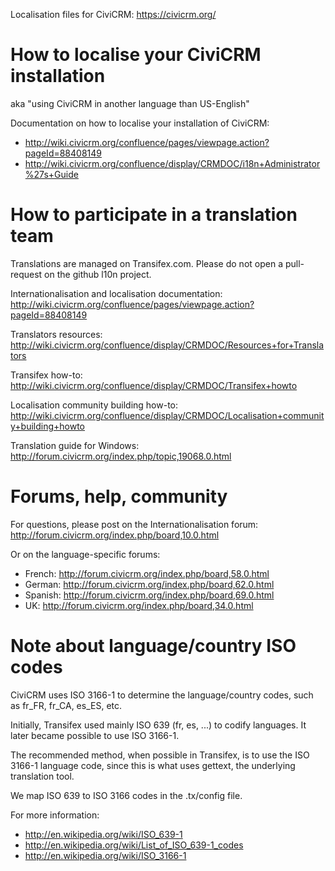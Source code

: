 Localisation files for CiviCRM: https://civicrm.org/

How to localise your CiviCRM installation
=========================================

aka "using CiviCRM in another language than US-English"

Documentation on how to localise your installation of CiviCRM:
* http://wiki.civicrm.org/confluence/pages/viewpage.action?pageId=88408149
* http://wiki.civicrm.org/confluence/display/CRMDOC/i18n+Administrator%27s+Guide

How to participate in a translation team
========================================

Translations are managed on Transifex.com. Please do not open a pull-request on the github l10n project.

Internationalisation and localisation documentation:  
http://wiki.civicrm.org/confluence/pages/viewpage.action?pageId=88408149

Translators resources:  
http://wiki.civicrm.org/confluence/display/CRMDOC/Resources+for+Translators

Transifex how-to:  
http://wiki.civicrm.org/confluence/display/CRMDOC/Transifex+howto

Localisation community building how-to:  
http://wiki.civicrm.org/confluence/display/CRMDOC/Localisation+community+building+howto

Translation guide for Windows:  
http://forum.civicrm.org/index.php/topic,19068.0.html


Forums, help, community
=======================

For questions, please post on the Internationalisation forum:  
http://forum.civicrm.org/index.php/board,10.0.html

Or on the language-specific forums:
* French: http://forum.civicrm.org/index.php/board,58.0.html
* German: http://forum.civicrm.org/index.php/board,62.0.html
* Spanish: http://forum.civicrm.org/index.php/board,69.0.html
* UK: http://forum.civicrm.org/index.php/board,34.0.html


Note about language/country ISO codes
=====================================

CiviCRM uses ISO 3166-1 to determine the language/country codes,
such as fr_FR, fr_CA, es_ES, etc.

Initially, Transifex used mainly ISO 639 (fr, es, ...) to codify
languages. It later became possible to use ISO 3166-1.

The recommended method, when possible in Transifex, is to use the
ISO 3166-1 language code, since this is what uses gettext, the
underlying translation tool.

We map ISO 639 to ISO 3166 codes in the .tx/config file.

For more information:
* http://en.wikipedia.org/wiki/ISO_639-1
* http://en.wikipedia.org/wiki/List_of_ISO_639-1_codes
* http://en.wikipedia.org/wiki/ISO_3166-1
